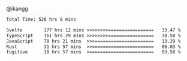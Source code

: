 @ikangg
<!--START_SECTION:waka-->

```txt
Total Time: 526 hrs 8 mins

Svelte        177 hrs 12 mins >>>>>>>>=================   33.47 %
TypeScript    161 hrs 29 mins >>>>>>>>=================   30.50 %
JavaScript    70 hrs 21 mins  >>>======================   13.29 %
Rust          31 hrs 57 mins  >>=======================   06.03 %
fugitive      18 hrs 57 mins  >========================   03.58 %
```

<!--END_SECTION:waka-->
